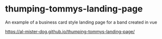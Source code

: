# thumping-tommys-landing-page

An example of a business card style landing page for a band created in vue

https://al-mister-dog.github.io/thumping-tommys-landing-page/
